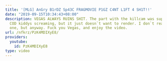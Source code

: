 ```yaml
---
title: '[MLG] AnGry B1rDZ Sp43C FRAGMOVIE P1GZ C4NT L1FT 4 SH1T!!'
date: "2019-09-15T10:34:43+08:00"
description: VEGAS ALWAYS RUINS SHIT. The part with the killcam was supposed to have
  COD kiddys screaming, but it just doesn`t want to render. I don`t really like this
  one, but anyway. Fuck you Vegas, and enjoy the video.
url: /nfkrz/PzK4MDIXyE8/
providers:
  youtube:
    id: PzK4MDIXyE8
type: video
---
```

